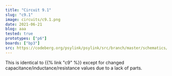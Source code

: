 ```yaml
---
title: "Circuit 9.1"
slug: "c9.1"
image: circuits/c9.1.png
date: 2021-06-21
blog: aaa
tested: true
prototypes: ["p6"]
boards: ["bp3"]
src: https://codeberg.org/psylink/psylink/src/branch/master/schematics/circuit9.1.sch
---
```


This is identical to {{% link "c9" %}} except for changed
capacitance/inductance/resistance values due to a lack of parts.
